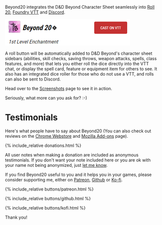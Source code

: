 Beyond20 integrates the D&D Beyond Character Sheet seamlessly into [Roll 20](https://roll20.net), [Foundry VTT](https://foundryvtt.com) and [Discord](https://discord.com).

[![Cast on VTT](images/cast-on-vtt.png)](/install)

A roll button will be automatically added to D&D Beyond's character sheet sidebars (abilities, skill checks, saving throws, weapon attacks, spells, class features, and more) that lets you either roll the dice directly into the VTT chat, or display the spell card, feature or equipment item for others to see. It also has an integrated dice roller for those who do not use a VTT, and rolls can also be sent to Discord.

Head over to the [Screenshots](screenshots) page to see it in action.

Seriously, what more can you ask for? :-)

# Testimonials 

Here's what people have to say about Beyond20 (You can also check out reviews on the [Chrome Webstore](https://chrome.google.com/webstore/detail/beyond-20/gnblbpbepfbfmoobegdogkglpbhcjofh/reviews) and [Mozilla Add-ons](https://addons.mozilla.org/en-US/firefox/addon/beyond-20/reviews/) page).

{% include_relative donations.html %}

All user notes when making a donation are included as anonymous testimonials. If you don't want your note included here or you are ok with your name not being anonymized, just [let me know](https://discord.gg/ZAasSVS).

If you find Beyond20 useful to you and it helps you in your games, please consider supporting me, either on [Patreon](https://patreon.com/kakaroto), [Github](https://github.com/sponsors/kakaroto) or [Ko-fi](https://ko-fi.com/kakaroto).

<div style="inline">
{% include_relative buttons/patreon.html %} &nbsp;&nbsp;

{% include_relative buttons/github.html %} &nbsp;&nbsp;

{% include_relative buttons/kofi.html %}
</div>

Thank you!